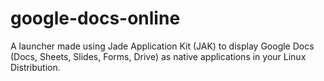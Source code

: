 # google-docs-online
A launcher made using Jade Application Kit (JAK) to display Google Docs (Docs, Sheets, Slides, Forms, Drive) as native applications in your Linux Distribution.
